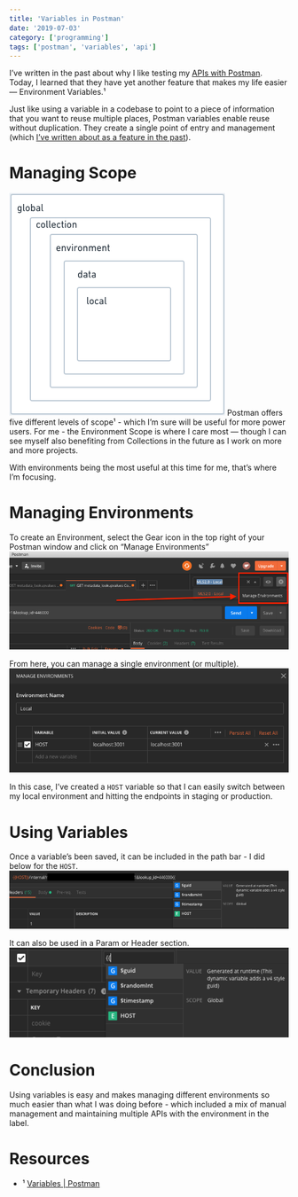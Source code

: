 ```yaml
---
title: 'Variables in Postman'
date: '2019-07-03'
category: ['programming']
tags: ['postman', 'variables', 'api']
---
```


I’ve written in the past about why I like testing my [APIs with Postman](../../2019-04-13/testing-api-with-curl-and-postman). Today, I learned that they have yet another feature that makes my life easier — Environment Variables.¹

Just like using a variable in a codebase to point to a piece of information that you want to reuse multiple places, Postman variables enable reuse without duplication. They create a single point of entry and management (which [I’ve written about as a feature in the past](../../2019-07-01/array-intersection-in-psql/)).

# Managing Scope

![](./postman-variables-scope.png)
Postman offers five different levels of scope¹ - which I’m sure will be useful for more power users. For me - the Environment Scope is where I care most — though I can see myself also benefiting from Collections in the future as I work on more and more projects.

With environments being the most useful at this time for me, that’s where I’m focusing.

# Managing Environments

To create an Environment, select the Gear icon in the top right of your Postman window and click on “Manage Environments”
![](./manage-environments.png)

From here, you can manage a single environment (or multiple).
![](./add-environment-variable.png)

In this case, I’ve created a `HOST` variable so that I can easily switch between my local environment and hitting the endpoints in staging or production.

# Using Variables

Once a variable’s been saved, it can be included in the path bar - I did below for the `HOST`.
![](./use-environment-variable.png)

It can also be used in a Param or Header section.
![](./variable-tool-tip.png)

# Conclusion

Using variables is easy and makes managing different environments so much easier than what I was doing before - which included a mix of manual management and maintaining multiple APIs with the environment in the label.

# Resources

- ¹ [Variables | Postman](https://learning.getpostman.com/docs/postman/environments_and_globals/variables/)
